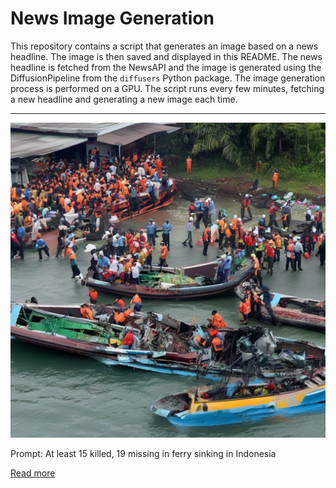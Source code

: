 # News Image Generation
This repository contains a script that generates an image based on a news headline. The image is then saved and displayed in this README.
The news headline is fetched from the NewsAPI and the image is generated using the DiffusionPipeline from the `diffusers` Python package. The image generation process is performed on a GPU.
The script runs every few minutes, fetching a new headline and generating a new image each time.

---

![Generated Image](image.png)

Prompt: At least 15 killed, 19 missing in ferry sinking in Indonesia

[Read more](https://www.reuters.com/world/asia-pacific/least-15-dead-after-ferry-sinks-off-indonesias-sulawesi-island-media-2023-07-24/)